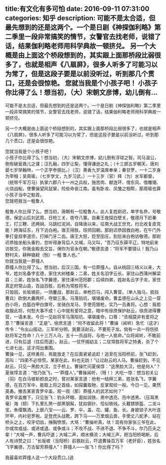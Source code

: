 title:有文化有多可怕
date: 2016-09-11   07:31:00 
categories: 知乎 
 description: 可能不是太合适，但最先想到的还是这两个。一个是日剧《神探伽利略》第二季里一段非常搞笑的情节，女警官去找老师，说错了话，结果伽利略老师用科学典故一顿挤兑。 另一个大概是由上面这个桥段想到的，其实跟上面那桥段比弱很多了，也就是相声《八扇屏》，很多人听多了可能习以为常了，但是这段子要是以前没听过，听到那几个贯口，还是会很惊艳。 您就当我是个小孩子吧！ 小孩子你比得了么！想当初，（大）宋朝文彦博，幼儿倒有…
  --- 
 可能不是太合适，但最先想到的还是这两个。一个是日剧《神探伽利略》第二季里一段非常搞笑的情节，女警官去找老师，说错了话，结果伽利略老师用科学典故一顿挤兑。  

另一个大概是由上面这个桥段想到的，其实跟上面那桥段比弱很多了，也就是相声《八扇屏》，很多人听多了可能习以为常了，但是这段子要是以前没听过，听到那几个贯口，还是会很惊艳。  

您就当我是个小孩子吧！  
小孩子你比得了么！想当初，（大）宋朝文彦博，幼儿倒有浮球之智。司马温公，倒有破瓮救儿之谋；汉孔融，四岁让梨，懂得谦逊之礼；（十三郎五岁朝天，唐刘晏七岁举翰林，一个正字参朋比。）（汉）黄香九岁温席奉亲；秦甘罗，一十二岁身为宰相；吴周瑜，（七岁学文，九岁习武，）一十三岁（官）拜（为）水军都督，（统带千军万马）执掌六郡八十一州之兵权，施苦肉、献连环、借东风、借雕翎、火烧战船，使曹操望风鼠窜，险些命丧江南。虽有卧龙、凤雏之相帮，那周瑜也算小孩子当中之魁首。  
您就吧我当一粗鲁人  

粗鲁人你比得了么。想当初，唐朝有一位粗鲁人。此人复姓尉迟，单字名恭，号敬德，保定山后刘武周，日抢三关，夜夺八寨。自秦王夜探白壁关，敬德月下赶秦王，打三鞭、还两锏、马跳红泥涧。自降唐以来，征南大战王世充，扫北收复皮克能！跨海征东，月下访白袍。唐王得胜，班师回朝。那尉迟恭因救白袍，在午门外拳打皇叔李道宗，打掉门牙二齿。唐王大怒，贬至田庄，到后来白袍访敬德。那尉迟恭独坐船头垂钓，忽听得身背后人又喊，马又叫，“吾乃征东薛平辽，特地前来访故交，你我金殿去交旨，保你为官永在朝。”敬德言道：“将军不要错认！我乃山野村夫，耕种锄耪（刨）一粗 鲁人也。”  
你就当我是一莽撞人  
莽撞人你比得了么。想当初，后汉三国，有一位莽撞人。自从桃园三结义以来，大爷，姓刘名备字玄德，家住大树楼桑；二弟，姓关名羽字云长，家住山西蒲州解梁县；三弟，姓张名飞字翼德，家住涿州范阳郡；后续四弟，姓赵名云字子龙，家住真定府常山县，百战百胜，后称为常胜将军。  
只皆因，长坂坡前，一场鏖战，那赵云，单枪匹马，闯入曹营，（单人独马，抵挡曹兵）砍倒大纛两杆，夺槊三条，马落陷坑，堪堪废命。曹孟德在山头之上见一穿白小将，白盔白甲白旗号，坐骑白龙马，手使亮银枪，实乃一员勇将。心想：我若收服此将，何愁大事不成！心中就有爱将之意，暗中有徐庶保护赵云，徐庶进得曹营，一语未发。今日一见赵将军马落陷坑、堪堪废命，口尊：“丞相莫非有爱将之意？”曹操言道：“正是”。徐庶言道：“何不收留此将！”曹操（闻听）急忙（这才）传令：“令出山摇动，三军听分明，我要活赵云，不要死子龙。倘有一兵一将伤损赵将军之性命！八十三万人马，五十一员战将，与他一人抵命。”众将闻听，不敢前进，只有后退（往后而退）。赵云，一仗怀揣幼主；二仗常胜将军之特勇，杀了个七进七出，这才闯出重围。  
曹操一见，这样勇将，焉能放走？在后面紧紧追赶！追至在当阳桥前，张飞赶到，高叫：“四弟不必惊慌，某家在此，料也无妨！”让过赵云的人马。曹操赶到，不见赵云，只见一黑脸大汉，立于桥上。曹操忙问夏侯惇：“这黑脸大汉，他是何人”？夏侯惇言道：“他乃张飞，一‘莽撞人’。”曹操闻听，（呀！）大吃一惊：想当初关公（羽）在白马坡斩颜良之时，曾对某家言道：他有一结拜三弟，姓张名飞，字翼德，在百万军中，能取上将之首级，如探囊取物，反掌观纹一般。今日一见，果然英勇。撤去某家青罗伞盖，观一观（那）莽撞人的武艺如何？”  
青罗伞盖撤下，只见张飞：豹头环眼、面如润铁、黑中透亮、亮中透黑、（压耳黑毫）海（颏）下扎里扎煞一部黑钢髯，犹如钢针、恰似铁线。头戴镔铁盔、二龙斗宝，朱缨飘洒，上嵌八宝——云、罗、伞、盖、花、罐、鱼、长。身披锁子大叶连环甲，内衬皂罗袍，足登虎头战靴，跨下马——万里烟云兽，手使丈八蛇矛，站在桥头之上，咬牙切齿，捶胸愤恨，大骂：“曹操听真，呔！现有你家张三爷在此，尔或攻或战、或进或退、或争或斗；不攻不战、不进不退、不争不斗，尔乃匹夫之辈！”大喊一声，曹兵吓退；大喊二声，顺水横流；大喊三声，把当阳桥喝断。后人有诗赞之曰：“长坂坡（当阳桥）前救赵云，吓退曹操百万军（老奸臣），姓张名飞字翼德，万古留芳莽撞人”！莽撞人——张飞！你比得了吗？  

我最喜欢莽撞人这一个大段贯口。)逃